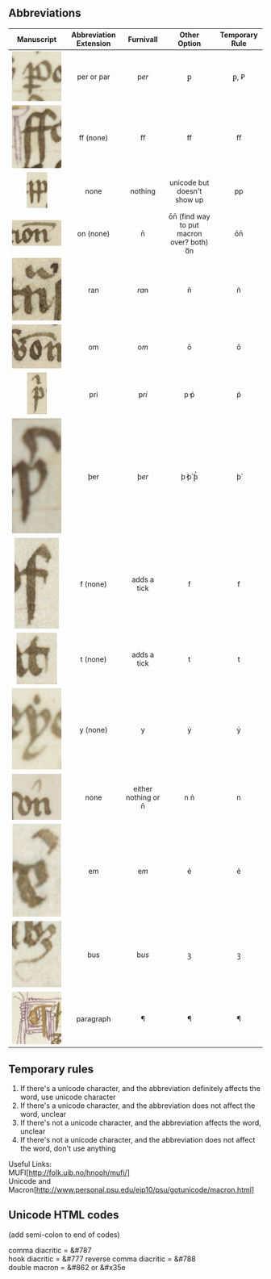## Abbreviations

| __Manuscript__ | __Abbreviation Extension__ | __Furnivall__ | __Other Option__ | Temporary Rule |
|:-----------:|:-----------:|:------------:|:-----------:| :-----------:|
| ![alt text](https://github.com/gesaretto/paleo_ocr/blob/master/images/p%20underscore.png?raw=true "P with underscore")| per or par | p*er* | ꝑ | ꝑ, Ꝑ |
| ![alt text](https://github.com/gesaretto/paleo_ocr/blob/master/images/biting%20fs.png?raw=true "biting fs")| ff (none) | ﬀ | ff | ﬀ  |
| ![alt text](https://github.com/gesaretto/paleo_ocr/blob/master/images/biting%20ps.png?raw=true "biting p") | none | nothing | unicode but doesn't show up | pp |
| ![alt text](https://github.com/gesaretto/paleo_ocr/blob/master/images/macron%20over%20on.png?raw=true "macron over on") | on (none) | n̄ | ōn̄ (find way to put macron over? both) o͞n | ōn̄ |
| ![alt text](https://github.com/gesaretto/paleo_ocr/blob/master/images/n%20with%20tilde.png?raw=true "n with tilde") | ran | *ra*n | ñ | ñ |
| ![alt text](https://github.com/gesaretto/paleo_ocr/blob/master/images/o%20with%20macron,%20middle%20of%20word.png?raw=true "o with macron middle of word") | om | o*m* | ō | ō |
| ![alt text](https://github.com/gesaretto/paleo_ocr/blob/master/images/p_with_ri.png?raw=true "p with r above")| pri | p*ri* | p̓ p̉ | p̉ |
| ![alt text](https://github.com/gesaretto/paleo_ocr/blob/master/images/thorn%20with%20r.png?raw=true "thorn with r above") | þer | þ*er* |  þ̓ þ̉ þ̔ | þ̉ |
| ![alt text](https://github.com/gesaretto/paleo_ocr/blob/master/images/f%20tick.png?raw=true "f tick") | f (none) | adds a tick | f | f |
| ![alt text](https://github.com/gesaretto/paleo_ocr/blob/master/images/t%20tick.png?raw=true "t tick") | t (none) | adds a tick | t | t |
| ![alt text](https://github.com/gesaretto/paleo_ocr/blob/master/images/y%20dot.png?raw=true "y dot") | y (none) | y | ẏ | ẏ |
| ![alt text](https://github.com/gesaretto/paleo_ocr/blob/master/images/hook.png?raw=true "hook") | none | either nothing or n̄ | n n̉ | n |
| ![alt text](https://github.com/gesaretto/paleo_ocr/blob/master/images/e%20with%20hook.png?raw=true "e with hook") | em | e*m* | ẻ | ẻ |
| ![alt text](https://github.com/gesaretto/paleo_ocr/blob/master/images/us.png?raw=true "us") | bus | b*us* | ꝫ  | ꝫ |
| ![alt text](https://github.com/gesaretto/paleo_ocr/blob/master/images/paragraph.png?raw=true "paragraph") | paragraph | ¶ | ¶ | ¶ |


## Temporary rules

1. If there's a unicode character, and the abbreviation definitely affects the word, use unicode character
2. If there's a unicode character, and the abbreviation does not affect the word, unclear
3. If there's not a unicode character, and the abbreviation affects the word, unclear
4. If there's not a unicode character, and the abbreviation does not affect the word, don't use anything


Useful Links:   
MUFI[http://folk.uib.no/hnooh/mufi/]  
Unicode and Macron[http://www.personal.psu.edu/ejp10/psu/gotunicode/macron.html]   



## Unicode HTML codes

(add semi-colon to end of codes)

comma diacritic = &#787   
hook diacritic = &#777
reverse comma diacritic = &#788   
double macron = &#862 or &#x35e
